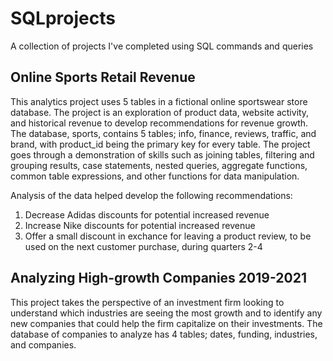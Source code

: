 # SQLprojects
A collection of projects I've completed using SQL commands and queries

## Online Sports Retail Revenue
This analytics project uses 5 tables in a fictional online sportswear store database. The project is an exploration of product data, website activity, and historical revenue to develop recommendations for revenue growth. The database, sports, contains 5 tables; info, finance, reviews, traffic, and brand, with product_id being the primary key for every table. The project goes through a demonstration of skills such as joining tables, filtering and grouping results, case statements, nested queries, aggregate functions, common table expressions, and other functions for data manipulation. 

Analysis of the data helped develop the following recommendations:
1. Decrease Adidas discounts for potential increased revenue
2. Increase Nike discounts for potential increased revenue
3. Offer a small discount in exchance for leaving a product review, to be used on the next customer purchase, during quarters 2-4

## Analyzing High-growth Companies 2019-2021
This project takes the perspective of an investment firm looking to understand which industries are seeing the most growth and to identify any new companies that could help the firm capitalize on their investments. The database of companies to analyze has 4 tables; dates, funding, industries, and companies.  
